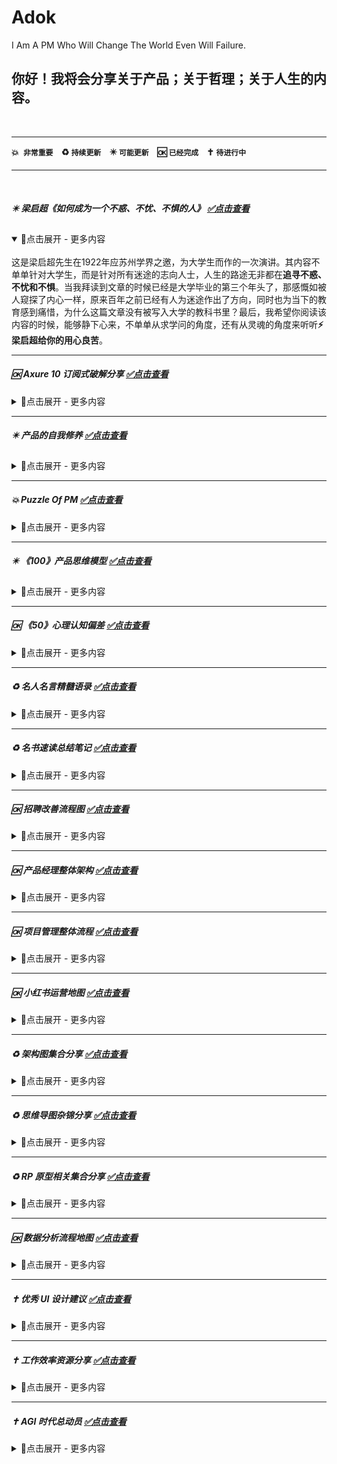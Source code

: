 # Adok
I Am A PM Who Will Change The World Even Will Failure.

## 你好！我将会分享关于产品；关于哲理；关于人生的内容。

<br>

---

**💥``` 非常重要``` &nbsp;&nbsp; ♻️ ```持续更新``` &nbsp;&nbsp; ✴️ ```可能更新``` &nbsp;&nbsp; 🆗 ```已经完成``` &nbsp;&nbsp; ✝️ ```待进行中```**

---
<br>

##### ✴️ 梁启超《如何成为一个不惑、不忧、不惧的人》  [✅点击查看](https://github.com/PM-Geeker-ORG/Adok/tree/main/%E6%A2%81%E5%90%AF%E8%B6%85%E3%80%8A%E5%A6%82%E4%BD%95%E6%88%90%E4%B8%BA%E4%B8%80%E4%B8%AA%E4%B8%8D%E6%83%91%E3%80%81%E4%B8%8D%E5%BF%A7%E3%80%81%E4%B8%8D%E6%83%A7%E7%9A%84%E4%BA%BA%E3%80%8B)
<details open="True">
<summary>🔅点击展开 - 更多内容</summary>
<br>
这是梁启超先生在1922年应苏州学界之邀，为大学生而作的一次演讲。其内容不单单针对大学生，而是针对所有迷途的志向人士，人生的路途无非都在<strong>追寻不惑、不忧和不惧</strong>。当我拜读到文章的时候已经是大学毕业的第三个年头了，那感慨如被人窥探了内心一样，原来百年之前已经有人为迷途作出了方向，同时也为当下的教育感到痛惜，为什么这篇文章没有被写入大学的教科书里？最后，我希望你阅读该内容的时候，能够静下心来，不单单从求学问的角度，还有从灵魂的角度来听听<strong>⚡梁启超给你的用心良苦</strong>。
</details>

---
##### 🆗 Axure 10 订阅式破解分享  [✅点击查看](https://github.com/PM-Geeker-ORG/Adok/tree/main/Axure%2010%20%E8%AE%A2%E9%98%85%E5%BC%8F%E7%A0%B4%E8%A7%A3)
<details>
<summary>🔅点击展开 - 更多内容</summary> 
<br>
我是一位十分喜欢Axure的产品经理，因为其<strong>强大的高保真能力</strong>，Axure 7/8/9 均使用过，我喜欢研究不同版本的差异，也发现了一些缺点，均存在一个让人不太喜欢的是陈旧的界面设计。自从Axure 10 Beta出来之后，我便立即继续尝新，竟然发现了其的魅力在提升，还有明显提升的界面设计。正式版出来后，发现Axure改为了订阅式，需要绑定账号并验证该账号的授权情况，于是我在试用的一个月内不断探索破解的方法，最后我竟然找到了，并实测没有任何问题。自己发现了破解方法之后，我并不打算分享出来，因为破解是一个“不光彩”的事情。直到一年多之后，发现网络上有人分享了该方法，于是我也迫不及待地想分享一下，因为Axure 10实在太好用并一直在更新，希望所有产品们都能用上更好用版本。由于Axure版本存在只向下兼容而不向上兼容，所以，即使我之前使用了Axure 10版本，由于大部分人均在使用旧版本（几乎都是Axure 9版本），所以我在协同时还是没用上Axure 10版本，给我的感慨是为了求全我舍去了更好的效率工具。真心希望作为产品人的我们可以用上Axure 10版本，让产品的工作效率更加效率。我相信Axure后续的迭代中会修正这个破解的漏洞，但是那时候大家都已经用上了Axure 10<strong>（请支持正版 - 如侵权请联系删除）</strong>
</details>

---
##### ✴️ 产品的自我修养  [✅点击查看](https://github.com/PM-Geeker-ORG/Adok/tree/main/%E4%BA%A7%E5%93%81%E7%9A%84%E8%87%AA%E6%88%91%E4%BF%AE%E5%85%BB)
<details>
<summary>🔅点击展开 - 更多内容</summary> 
<br>
这里的自我修养是一种幽默的写法，而这里将会分享作为一个产品经理会知道的一些知识点和需要知道的一些知识点，当然这里是并不完美但是已经努力去完整的内容。内容来源于我在学习产品经理的乐趣时整理的<strong>笔记</strong>，大概也是产品经理应该具备的职业修养，这些笔记会分模块内容阐述，希望这些内容能带给人一种轻松而不负时光的驿站恬静，作为回眸亦可，作为交流亦可。我会尽量将之前的笔记补充完整，将内容写得好一些再好一些，以便这里可以成为<strong>⚡产品经理廉价的指南针</strong>，能够在迷途时稍微给个提醒而已。
</details>

---
##### 💥 Puzzle Of PM  [✅点击查看](https://github.com/PM-Geeker-ORG/Adok/tree/main/Puzzle%20Of%20PM)
<details>
<summary>🔅点击展开 - 更多内容</summary> 
<br>
"Puzzle Of PM" 我称其为“<strong>产品之谜</strong>”，这将是我成为产品人并磨砺几年之后最重要的转折。自从开始选择产品的道路，就没有打算过停下来，很多时候我会发现是它选择了我，因为它的初心是改变世界，而我正在途中。这篇文章可能会使用到一些比较疯狂的语言，疯狂到疯狂自身也无法相信。这个谜的话题本来只想简单地阐述一个迷惑，困惑于“这个”产品人并不是“那个”产品人，但是后来迷惑在一个讨论的夜晚解开了，同时也渐渐开始接触哲学（人的学习过程或者说认知过程达到一定高度时必须面临的领域），于是希望借助产品之谜拓展到一个共性之谜，最后顺带着分享我的内心世界：<strong>未来应该是怎样的世界</strong>？
</details>

---
##### ✴️ 《100》产品思维模型  [✅点击查看](https://github.com/PM-Geeker-ORG/Adok/tree/main/%E3%80%8A100%E3%80%8B%E4%BA%A7%E5%93%81%E6%80%9D%E7%BB%B4%E6%A8%A1%E5%9E%8B)
<details>
<summary>🔅点击展开 - 更多内容</summary> 
<br>
有一种思维叫做产品思维：<strong>用户 - 场景 - 流程</strong>。这个是比较抽象而且比较精致的总结，但是产品是一个多方面发展的范畴，思维方式也应该是多方面的思维集合。各行各业的思维模型千姿百态，同时有些只是一个概念或者一个道理，无法形成一个模型的架势，所以我收集整理了认为适合产品人的思维模型 - 这就是100产品思维模型的初心。100产品思维模型是一种像心态的东西，每个人整理都应该会有不一样，只能尽可能地<strong>符合产品人之需</strong>。模型会以卡片的形式展示，先介绍模型的意思，再列出模型的核心，最后追加一下模型的备注。卡片式是一种精简的模式，阅读每个模型时都需要带上你的想象力，让每个模型在你的日常例子或幻想的例子中活学活用。由于有些模型具有英文缩写，但有些却没有或者不清楚，此时使用下划线作为不确定性区分。
</details>

---
##### 🆗 《50》心理认知偏差  [✅点击查看](https://github.com/PM-Geeker-ORG/Adok/tree/main/%E3%80%8A50%E3%80%8B%E5%BF%83%E7%90%86%E8%AE%A4%E7%9F%A5%E5%81%8F%E5%B7%AE)
<details>
<summary>🔅点击展开 - 更多内容</summary> 
<br>
心理认知偏差就是认知不足，了解我们的心理认知偏差是一件十分有趣的事情，因为我们平时习已为常的心理想法，都会不知不觉带着偏差，而<strong>当局者谜的我们却理直气壮地忽略</strong>。同时认知偏差是我们无法消除的东西，首先是其无穷无尽，其次是其无法量化大小，最后是我们存在认知的局限。这里的50个认知偏差是比较常见的认知偏差，同时也是全球比较流行的认知偏差总结，它们经常会出现在我们身边，了解到这些认知偏差的存在十分重要，因为我们可以稍微地避免它们。这些偏差将以卡片的形式展示，先介绍其名称，再解释其意思，最后简单地举一个相关的例子。相信你沉浸在这些认知偏差的过程中会十分惊叹，并有趣地<strong>提升自己的认知</strong>。
</details>

---
##### ♻️ 名人名言精髓语录  [✅点击查看](https://github.com/PM-Geeker-ORG/Adok/tree/main/%E5%90%8D%E4%BA%BA%E5%90%8D%E8%A8%80%E7%B2%BE%E9%AB%93%E8%AF%AD%E5%BD%95)
<details>
<summary>🔅点击展开 - 更多内容</summary> 
<br>
我喜欢总结一些生活的道理，也喜欢吸收一些励志的语录，自从认识到<strong>道理是最真挚的糖果</strong>后，心灵就不再苦涩，每个前人的智慧都是大智慧的一部分，回眸过去的种种智慧都如同一次次愉快的心灵慰问，那些不曾交谈的时光，现在也依旧能侧耳倾听。我们所遇到绝大多数的人生疑惑，前人几乎都遇到了，并能从中突破的前人便成为了巨人，现在我们无法重走一遍前人走过的路，但是可以品味前人留下的精髓，大部分是书籍里面的珠玑，而我认为如果要了解前人浓缩的智慧，更亲切的还是前人的名言语录，沉浸在精髓的语言中，很多人生的答案都能找到。得到了来自前人的支持和鼓舞，我们再重新面对我们的生活时，已经不再感到陌生，像是记忆中的历程，主角却换成了我们自己。最后，如果生活中腾出了<strong>闲暇或迷茫</strong>的时光，这些名人名言将十分适合<strong>陪你度过一段至暗时刻</strong>。
</details>

---
##### ♻️ 名书速读总结笔记  [✅点击查看](https://github.com/PM-Geeker-ORG/Adok/tree/main/%E5%90%8D%E4%B9%A6%E9%80%9F%E8%AF%BB%E6%80%BB%E7%BB%93%E7%AC%94%E8%AE%B0)
<details>
<summary>🔅点击展开 - 更多内容</summary> 
<br>
书籍对每个人来说都极其重要，甚至每个人的差异归根到底就是<strong>读书量的差异</strong>。每本书里面都是一个世界，有些是知识的世界，有些是精神的世界，其共同点是书中的内容都是时间的瑰宝，同时也是作者智慧的心血。书籍一直以来都是人类进步的阶梯，我们在踏步阶梯时我们也会站得更高，所以希望我们某天也能为这延申的阶梯<strong>奉献建设的力量</strong>。这里我将分享我感兴趣同时主要是关于励志、正能量、努力奋斗的书籍笔记，总结书本中的核心思想语句，在此期间我也开阔了我的认知世界，原来我们现在遇到的问题早已成为<strong>前人解决的答案</strong>。读书的人不在意书中自有的黄金屋，也不在意书中自有的颜如玉。
</details>

---
##### 🆗 招聘改善流程图  [✅点击查看](https://github.com/PM-Geeker-ORG/Adok/tree/main/%E6%8B%9B%E8%81%98%E6%94%B9%E5%96%84%E6%B5%81%E7%A8%8B%E5%9B%BE)
<details>
<summary>🔅点击展开 - 更多内容</summary> 
<br>
信息不对称性一直都是招聘中<strong>最难跨过的鸿沟</strong>，我也曾经讨论过相关的内容，当今时代面对招聘平台的不舒适流程，我在思索后提出一些改善的建议，并以<strong>完整的流程图</strong>大致表现出来。招聘只是公司与员工匹配的第一步，后续的共赢才是最重要的<strong>价值最大化</strong>，但是似乎当今时代的第一步常常令人摔倒。每个人都有自己的兴趣爱好领域，如果在工作态度上可以配合自己的兴趣，将能付诸自己的时间，在不经意间将成为该领域的专家，所以招聘不是找到相应工作技能与技能的人，而是应该汇聚共同目标的人，关注<strong>哪些工作需要哪些人的兴趣</strong>。招聘的改善应该从招聘者和求职者两个方面给予改善，这些改善的建议并不确定孰好孰坏，如果你也认为存在更好的招聘方式，不妨也构思一下更好的完整招聘流程。
</details>

---
##### 🆗 产品经理整体架构  [✅点击查看](https://github.com/PM-Geeker-ORG/Adok/tree/main/%E4%BA%A7%E5%93%81%E7%BB%8F%E7%90%86%E6%95%B4%E4%BD%93%E6%9E%B6%E6%9E%84)
<details>
<summary>🔅点击展开 - 更多内容</summary> 
<br>
不同的产品经理会有不同的日常工作，我称其为<strong>工作活动圈</strong>，有些产品人的工作活动圈比较大，所接触的工作范畴会比较广泛，这也有利于自身的多方面发展。当然，出于工作各种不可控因素使得不少产品人的工作活动圈比较小，这些产品人渐渐成为了工位上的产品经理，如果这样我们就要停下来反思，甚至需要一点转变的勇气，别怕，我们都是解决问题的产品经理。由于万物都可以成为产品，那么产品经理本身也可以作为一个产品来学习和运营，这其中也会有一定的架构模式，所以我希望分享一个产品经理整体架构的内容，以供产品们可以从多方面进行自我发展，最少可以作为一个小小的参考。往往好的架构会像<strong>健康的骨骼</strong>一样，助人迅速成长。
</details>

---
##### 🆗 项目管理整体流程  [✅点击查看](https://github.com/PM-Geeker-ORG/Adok/tree/main/%E9%A1%B9%E7%9B%AE%E7%AE%A1%E7%90%86%E6%95%B4%E4%BD%93%E6%B5%81%E7%A8%8B)
<details>
<summary>🔅点击展开 - 更多内容</summary> 
<br>
产品总是附属于一个个项目之中，项目对产品人来讲是一个十分熟悉不过的东西，所以这里将项目管理单独提炼出来作为一个模块，以此来观察项目中每一个流程节点的<strong>时空分布</strong>。一般流程图最主要的三大要素是<strong>人员、阶段和事件</strong>，所以项目管理的流程图也不例外，项目中涉及哪些人员？项目中有哪些阶段？在什么时候做什么事？这些都能够在流程图中体现出来。项目管理简单概况就是项目要有计划管理要有方法，从产品的角度看一个项目时我们需要注意唯一不变的是其始终是变化的，所以不需要困惑临时的阻碍，而要在项目中<strong>学会适应随时的断流</strong>。
</details>

---
##### 🆗 小红书运营地图  [✅点击查看](https://github.com/PM-Geeker-ORG/Adok/tree/main/%E5%B0%8F%E7%BA%A2%E4%B9%A6%E8%BF%90%E8%90%A5%E5%9C%B0%E5%9B%BE)
<details>
<summary>🔅点击展开 - 更多内容</summary> 
<br>
产品从0到1可以是团队内部的自我演化，但是产品从1到10000则需要产品运营和优化迭代，运营对产品来说是一个<strong>助力的燃料</strong>，可以协助好的产品奔赴月球，也可以协助差的产品昙花一现。当今运营的概念主要伴随着互联网潮流的发展而生，和产品的概念相互映衬，成为互联网的必需品。小红书的发展十分迅速，部分原因是其正好碰上市场的发展需要，结合电商攻略、社区分享和文图视播的大趋势，成为了一个独角兽。而在互联网不断趋向垄断的环境下，小红书自身可以说是一个突围的产品，所以在小红书中进行运营十分值得学习和参考，这也是本模块的核心缘故。运营是一种<strong>持续变化的动态手段</strong>，但不免会照射出相仿的影子。
</details>

---
##### ♻️ 架构图集合分享  [✅点击查看](https://github.com/PM-Geeker-ORG/Adok/tree/main/%E6%9E%B6%E6%9E%84%E5%9B%BE%E9%9B%86%E5%90%88%E5%88%86%E4%BA%AB)
<details>
<summary>🔅点击展开 - 更多内容</summary> 
<br>
只有你非常熟悉整个业务，你才能完整地绘制出一张结构化的架构图，这就是架构图最令人仰望的地方，它是<strong>顾全大局的产物</strong>，幸好它也存在共通性。<strong>架构图是产品经理比较难输出的文档</strong>，毕竟它是反映真实的业务，所以熟悉业务的程度会成为架构图的评分标准。架构图存在不同的类型和形式，一般在特定的情境中都能表达出最清晰的整体性，那是一种很难用语言来表达，却又可以全部反映在图表中的脉络。我一直对架构图怀有敬佩之心，特别是那种让人<strong>心领神会的架构美感</strong>，所以我喜欢学习各种绘制得生动而优美的架构图，同时也学习了它们自身的业务架构逻辑。当我们自由自在地绘制架构图的时候，也是我们在俯视整个业务架构的时候。
</details>

---
##### ♻️ 思维导图杂锦分享  [✅点击查看](https://github.com/PM-Geeker-ORG/Adok/tree/main/%E6%80%9D%E7%BB%B4%E5%AF%BC%E5%9B%BE%E6%9D%82%E9%94%A6%E5%88%86%E4%BA%AB)
<details>
<summary>🔅点击展开 - 更多内容</summary> 
<br>
思维能力可以是一种化繁为简的能力，思维导图就是<strong>将繁化简的具体产物</strong>，同时思维导图的方式很简单，就是上下级的拆解，只要我们不遗留每一个层级，整个思维链就呈现出来了。作为产品三大基础图之一的思维导图，对产品人日常有着举足轻重的价值，大多数时候思维导图的作用是产品人对外的输出，为了让团队其他成员更简单地了解到产品的结构，从而达到<strong>团队内部认知的一致性</strong>。我以杂锦的方式分享这些思维导图，所以涉及的内容比较广泛，我相信萝卜青菜都有各自的营养价值，思维的最大营养物就是我们的思考。
</details>

---
##### ♻️ RP 原型相关集合分享  [✅点击查看](https://github.com/PM-Geeker-ORG/Adok/tree/main/RP%20%E5%8E%9F%E5%9E%8B%E7%9B%B8%E5%85%B3%E6%B1%87%E6%80%BB)
<details>
<summary>🔅点击展开 - 更多内容</summary> 
<br>
作为产品经理，最最最基础的本领就是画RP原型图，如果可以输出高保真原型图，更是原型的佼佼者，毕竟在开发之前已经可以<strong>提前演示</strong>。原型工具我还是推荐使用Axure，确实是<strong>最强大的久经沙场的老将</strong>，只要我们花多点心思熟练使用Axure便会成为高保真原型制作者。所以，原型图必须要高保真，在绘画原型图期间你就会将所有页面布局和功能细节的闭环考虑周全，因为高保真需要你考虑所有的情况以致于不会遗失Case，这会不会太浪费时间了？是的，但是这些时间会在你项目后续中<strong>超额地节省</strong>回来。原型工具是产品的老朋友之一，在原型途中产品的脑海思维自由奔放和汇聚，正是<strong>化想象为现实</strong>的时间反应。
</details>

---
##### 🆗 数据分析流程地图  [✅点击查看](https://github.com/PM-Geeker-ORG/Adok/tree/main/%E6%95%B0%E6%8D%AE%E5%88%86%E6%9E%90%E6%B5%81%E7%A8%8B%E5%9C%B0%E5%9B%BE)
<details>
<summary>🔅点击展开 - 更多内容</summary> 
<br>
数据分析是一个重要的领域，不同的行业性质需要分析的数据各异，但是数据分析的流程却是<strong>相通</strong>的，最后都是为一些特定的问题建立特定的模型，让我们<strong>目睹现在的产品状况</strong>和<strong>指导未来的产品方向</strong>。首先，数据分析是为了产品优化而不是为了工作汇报，那些只因工作汇报需要而粗略得到一个简单的某某率，它是对数据分析的贬损。数据分析从学术上来说是严谨的科学实验，从产品上来说则是重新认识产品的<strong>解剖手术</strong>，所以其流程必须注重合理的规范化。但是切勿本末倒置，数据分析只是产品的营养补品，而流程是营养补品的服用方式，重点是你需要发现一个<strong>缺失营养的产品问题</strong>。
</details>


---
##### ✝️ 优秀 UI 设计建议  [✅点击查看](https://github.com/PM-Geeker-ORG/Adok/tree/main/%E4%BC%98%E7%A7%80%20UI%20%E8%AE%BE%E8%AE%A1%E5%BB%BA%E8%AE%AE)
<details>
<summary>🔅点击展开 - 更多内容</summary> 
<br>
懂UI的产品才是好产品。乔布斯对产品的定义是：科技+艺术，所以Iphone在这两处的中间诞生了。待续中...
</details>

---
##### ✝️ 工作效率资源分享  [✅点击查看](https://github.com/PM-Geeker-ORG/Adok/tree/main/%E5%B7%A5%E4%BD%9C%E6%95%88%E7%8E%87%E8%B5%84%E6%BA%90%E5%88%86%E4%BA%AB)
<details>
<summary>🔅点击展开 - 更多内容</summary> 
<br>
工作需要效率，效率除了练习熟练度之余，还能通过外部效率工具给予提升，特别是Ai崛起的新时代，有时候需要改变自己的办公范式。待续中...
</details>

---
##### ✝️ AGI 时代总动员  [✅点击查看](https://github.com/PM-Geeker-ORG/Adok/tree/main/AGI%20%E6%97%B6%E4%BB%A3%E6%80%BB%E5%8A%A8%E5%91%98)
<details>
<summary>🔅点击展开 - 更多内容</summary> 
<br>
COVID-19的时代之前与之后，是一个重要的世界观切换篇章，推动AI前进的静默者们依然在暗地里忙碌，那时的世界并未AI产生莫大的暗涌。而随着ChatGPT浪潮的到来，阳光下的这股涌浪大家都亲眼目睹，恍惚间世界大多数人像觉醒了一样，AGI居然成为一个敢想象的思维范式了。理想化的AI时代真的会成为现实吗？AGI成为了一个信仰，我们的未来将会焕然一新，而我们都是时代的见证者。待续中...
</details>
